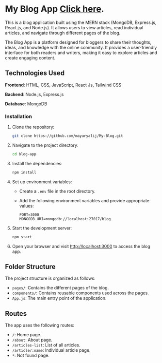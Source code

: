 # My Blog App [Click here](https://my-blog-webdev.netlify.app/).

This is a blog application built using the MERN stack (MongoDB, Express.js, React.js, and Node.js). It allows users to view articles, read individual articles, and navigate through different pages of the blog.

The Blog App is a platform designed for bloggers to share their thoughts, ideas, and knowledge with the online community. It provides a user-friendly interface for both readers and writers, making it easy to explore articles and create engaging content.

## Technologies Used

**Frontend**: HTML, CSS, JavaScript, React Js, Tailwind CSS

**Backend**: Node.js, Express.js

**Database**: MongoDB

### Installation

1. Clone the repository:

   ```bash
   git clone https://github.com/mayuryalij/My-Blog.git
   ```

2. Navigate to the project directory:

   ```bash
   cd blog-app
   ```

3. Install the dependencies:

   ```bash
   npm install
   ```

4. Set up environment variables:

   - Create a `.env` file in the root directory.
   - Add the following environment variables and provide appropriate values:

     ```
     PORT=3000
     MONGODB_URI=mongodb://localhost:27017/blog
     ```

5. Start the development server:

   ```bash
   npm start
   ```

6. Open your browser and visit [http://localhost:3000](http://localhost:3000) to access the blog app.

## Folder Structure

The project structure is organized as follows:

- `pages/`: Contains the different pages of the blog.
- `components/`: Contains reusable components used across the pages.
- `App.js`: The main entry point of the application.


## Routes

The app uses the following routes:

- `/`: Home page.
- `/about`: About page.
- `/articles-list`: List of all articles.
- `/article/:name`: Individual article page.
- `*`: Not found page.

